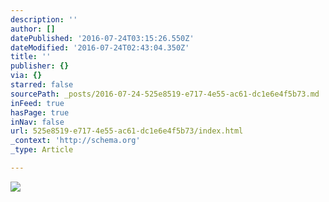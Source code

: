 ```yaml
---
description: ''
author: []
datePublished: '2016-07-24T03:15:26.550Z'
dateModified: '2016-07-24T02:43:04.350Z'
title: ''
publisher: {}
via: {}
starred: false
sourcePath: _posts/2016-07-24-525e8519-e717-4e55-ac61-dc1e6e4f5b73.md
inFeed: true
hasPage: true
inNav: false
url: 525e8519-e717-4e55-ac61-dc1e6e4f5b73/index.html
_context: 'http://schema.org'
_type: Article

---
```

![](https://the-grid-user-content.s3-us-west-2.amazonaws.com/6d3d6a50-567a-4c86-a2e6-8d5fcc86076c.jpg)